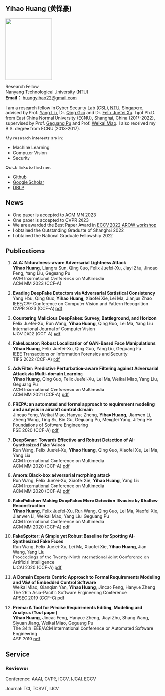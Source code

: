 ## Yihao Huang (黄怿豪)  

<img src="https://user-images.githubusercontent.com/16575311/180471803-dc415cc4-2e6c-488c-bc79-1910f25ea584.jpg" height="200px" width="150px" >


Research Fellow
<br>Nanyang Technological University ([NTU](https://www.ntu.edu.sg/Pages/home.aspx))
<br>**Email：** huangyihao22@gmail.com 

I am a research fellow in Cyber Security Lab (CSL), [NTU](https://www.ntu.edu.sg/Pages/home.aspx), Singapore, advised by Prof. [Yang Liu](https://personal.ntu.edu.sg/yangliu/), Dr. [Qing Guo](https://tsingqguo.github.io/) and Dr. [Felix Juefei Xu](http://xujuefei.com/). I got Ph.D. from East China Normal University (ECNU), Shanghai, China (2017-2022), supervised by Prof. [Geguang Pu](https://scholar.google.com/citations?user=niQAGcQAAAAJ&hl=zh-CN) and Prof. [Weikai Miao](https://faculty.ecnu.edu.cn/_s43/mwk/main.psp). I also received my B.S. degree from ECNU (2013-2017).

My research interests are in:
- Machine Learning
- Computer Vision
- Security

Quick links to find me:
- [Github](https://github.com/hyhchaos)
- [Google Scholar](https://scholar.google.com/citations?user=yHSSQ6cAAAAJ&hl=zh-CN)
- [DBLP](https://dblp.org/pid/255/5085.html)

## News
- One paper is accepted to ACM MM 2023
- One paper is accepted to CVPR 2023
- We are awarded the Best Paper Award in [ECCV 2022 AROW workshop](https://eccv22-arow.github.io/)
- I obtained the Outstanding Graduate of Shanghai 2022
- I obtained the National Graduate Fellowship 2022

## Publications

1. **ALA: Naturalness-aware Adversarial Lightness Attack**
<br>**Yihao Huang**, Liangru Sun, Qing Guo, Felix Juefei-Xu, Jiayi Zhu, Jincao Feng, Yang Liu, Geguang Pu
<br>ACM International Conference on Multimedia
<br>ACM MM 2023 (CCF-A)

1. **Evading DeepFake Detectors via Adversarial Statistical Consistency**
<br>Yang Hou, Qing Guo, **Yihao Huang**, Xiaofei Xie, Lei Ma, Jianjun Zhao 
<br>IEEE/CVF Conference on Computer Vision and Pattern Recognition
<br>CVPR 2023 (CCF-A)  [pdf](https://openaccess.thecvf.com/content/CVPR2023/papers/Hou_Evading_DeepFake_Detectors_via_Adversarial_Statistical_Consistency_CVPR_2023_paper.pdf)

1. **Countering Malicious DeepFakes: Survey, Battleground, and Horizon**
<br>Felix Juefei-Xu, Run Wang, **Yihao Huang**, Qing Guo, Lei Ma, Yang Liu 
<br>International Journal of Computer Vision
<br>IJCV 2022 (CCF-A)   [pdf](https://ieeexplore.ieee.org/iel7/10206/4358835/09673747.pdf)

1. **FakeLocator: Robust Localization of GAN-Based Face Manipulations**
<br>**Yihao Huang**, Felix Juefei-Xu, Qing Guo, Yang Liu, Geguang Pu
<br>IEEE Transactions on Information Forensics and Security
<br>TIFS 2022 (CCF-A)   [pdf](https://drive.google.com/file/d/15xyiZlRVv9kyvPMAVAIbU3ebFOOqDj9J/view?usp=sharing)

1. **AdvFilter: Predictive Perturbation-aware Filtering against Adversarial Attack via Multi-domain Learning**
<br>**Yihao Huang**, Qing Guo, Felix Juefei-Xu, Lei Ma, Weikai Miao, Yang Liu, Geguang Pu
<br>ACM International Conference on Multimedia
<br>ACM MM 2021 (CCF-A)   [pdf](https://dl.acm.org/doi/10.1145/3474085.3475171)

1. **FREPA: an automated and formal approach to requirement modeling and analysis in aircraft control domain**
<br>Jincao Feng, Weikai Miao, Hanyue Zheng, **Yihao Huang**, Jianwen Li, Zheng Wang, Ting Su, Bin Gu, Geguang Pu, Mengfei Yang, Jifeng He
<br>Foundations of Software Engineering
<br>FSE 2020 (CCF-A)   [pdf](https://dl.acm.org/doi/abs/10.1145/3368089.3417047)

1. **DeepSonar: Towards Effective and Robust Detection of AI-Synthesized Fake Voices**
<br>Run Wang, Felix Juefei-Xu, **Yihao Huang**, Qing Guo, Xiaofei Xie, Lei Ma, Yang Liu
<br>ACM International Conference on Multimedia
<br>ACM MM 2020 (CCF-A)   [pdf](https://dl.acm.org/doi/abs/10.1145/3394171.3413716)

1. **Amora: Black-box adversarial morphing attack**
<br>Run Wang, Felix Juefei-Xu, Xiaofei Xie, **Yihao Huang**, Yang Liu
<br>ACM International Conference on Multimedia
<br>ACM MM 2020 (CCF-A)   [pdf](https://dl.acm.org/doi/10.1145/3394171.3413544)

1. **FakePolisher: Making DeepFakes More Detection-Evasive by Shallow Reconstruction**
<br>**Yihao Huang**, Felix Juefei-Xu, Run Wang, Qing Guo, Lei Ma, Xiaofei Xie, Jianwen Li, Weikai Miao, Yang Liu, Geguang Pu
<br>ACM International Conference on Multimedia
<br>ACM MM 2020  (CCF-A)  [pdf](https://dl.acm.org/doi/10.1145/3394171.3413732)

1. **FakeSpotter: A Simple yet Robust Baseline for Spotting AI-Synthesized Fake Faces**
<br>Run Wang, Felix Juefei-Xu, Lei Ma, Xiaofei Xie, **Yihao Huang**, Jian Wang, Yang Liu
<br>Proceedings of the Twenty-Ninth International Joint Conference on Artificial Intelligence
<br>IJCAI 2020 (CCF-A)  [pdf](https://www.ijcai.org/proceedings/2020/476)

1. **A Domain Experts Centric Approach to Formal Requirements Modeling and V&V of Embedded Control Software**
<br>Weikai Miao, Qianqian Yan, **Yihao Huang**, Jincao Feng, Hanyue Zheng
<br>The 26th Asia-Pacific Software Engineering Conference
<br>APSEC 2019 (CCF-C)  [pdf](https://ieeexplore.ieee.org/document/8945525)

1. **Prema: A Tool for Precise Requirements Editing, Modeling and Analysis (Tool paper)**
<br>**Yihao Huang**, Jincao Feng, Hanyue Zheng, Jiayi Zhu, Shang Wang, Siyuan Jiang, Weikai Miao, Geguang Pu 
<br>The 34th IEEE/ACM International Conference on Automated Software Engineering
<br>ASE 2019   [pdf](https://ieeexplore.ieee.org/document/8952250)

## Service
### Reviewer

Conference: AAAI, CVPR, ICCV, IJCAI, ECCV

Journal: TCI, TCSVT, IJCV




